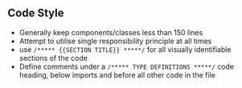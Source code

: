 ## Code Style
- Generally keep components/classes less than 150 lines
- Attempt to utilise single responsibility principle at all times
- use `/***** {{SECTION TITLE}} *****/` for all visually identifiable sections of the code
- Define comments under a `/***** TYPE DEFINITIONS *****/` code heading, below imports and before all other code in the file